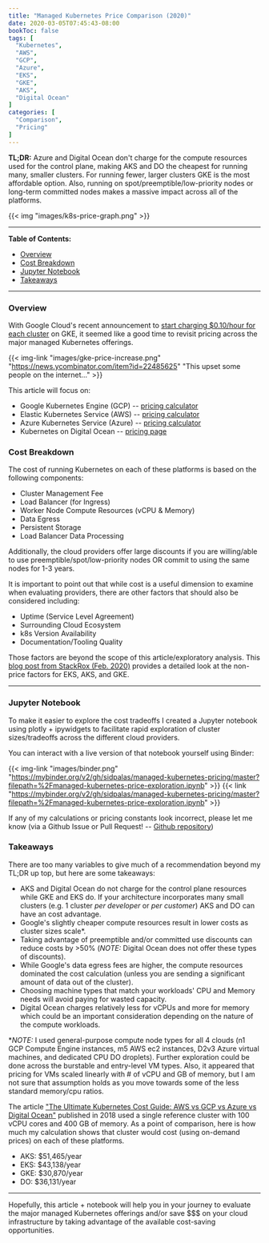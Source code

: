 ```yaml
---
title: "Managed Kubernetes Price Comparison (2020)"
date: 2020-03-05T07:45:43-08:00
bookToc: false
tags: [
  "Kubernetes",
  "AWS",
  "GCP",
  "Azure",
  "EKS",
  "GKE",
  "AKS",
  "Digital Ocean"
]
categories: [
  "Comparison",
  "Pricing"
]
---
```


**TL;DR:** Azure and Digital Ocean don't charge for the compute resources used for the control plane, making AKS and DO the cheapest for running many, smaller clusters. For running fewer, larger clusters GKE is the most affordable option. Also, running on spot/preemptible/low-priority nodes or long-term committed nodes makes a massive impact across all of the platforms.

{{< img "images/k8s-price-graph.png" >}}


<!--more--> 

--- 

**Table of Contents:**

- [Overview](#overview)
- [Cost Breakdown](#cost-breakdown)
- [Jupyter Notebook](#jupyter-notebook)
- [Takeaways](#takeaways)

---

### Overview

With Google Cloud's recent announcement to [start charging $0.10/hour for each cluster](https://news.ycombinator.com/item?id=22485625) on GKE, it seemed like a good time to revisit pricing across the major managed Kubernetes offerings.

{{< img-link "images/gke-price-increase.png" "https://news.ycombinator.com/item?id=22485625" "This upset some people on the internet..." >}}

This article will focus on: 
- Google Kubernetes Engine (GCP) -- [pricing calculator](https://cloud.google.com/products/calculator)
- Elastic Kubernetes Service (AWS) -- [pricing calculator](https://calculator.s3.amazonaws.com/index.html)
- Azure Kubernetes Service (Azure) -- [pricing calculator](https://azure.microsoft.com/en-us/pricing/calculator/)
- Kubernetes on Digital Ocean -- [pricing page](https://www.digitalocean.com/pricing/)

### Cost Breakdown

The cost of running Kubernetes on each of these platforms is based on the following components:

- Cluster Management Fee
- Load Balancer (for Ingress)
- Worker Node Compute Resources (vCPU & Memory)
- Data Egress
- Persistent Storage
- Load Balancer Data Processing
  
Additionally, the cloud providers offer large discounts if you are willing/able to use preemptible/spot/low-priority nodes OR commit to using the same nodes for 1-3 years.

It is important to point out that while cost is a useful dimension to examine when evaluating providers, there are other factors that should also be considered including:
- Uptime (Service Level Agreement)
- Surrounding Cloud Ecosystem
- k8s Version Availability
- Documentation/Tooling Quality

Those factors are beyond the scope of this article/exploratory analysis. This [blog post from StackRox (Feb. 2020)](https://www.stackrox.com/post/2020/02/eks-vs-gke-vs-aks/) provides a detailed look at the non-price factors for EKS, AKS, and GKE.

---

### Jupyter Notebook

To make it easier to explore the cost tradeoffs I created a Jupyter notebook using plotly + ipywidgets to facilitate rapid exploration of cluster sizes/tradeoffs across the different cloud providers.

You can interact with a live version of that notebook yourself using Binder: 

{{< img-link "images/binder.png" "https://mybinder.org/v2/gh/sidpalas/managed-kubernetes-pricing/master?filepath=%2Fmanaged-kubernetes-price-exploration.ipynb" >}}
{{< link "https://mybinder.org/v2/gh/sidpalas/managed-kubernetes-pricing/master?filepath=%2Fmanaged-kubernetes-price-exploration.ipynb" >}}

If any of my calculations or pricing constants look incorrect, please let me know (via a Github Issue or Pull Request! -- [Github repository](https://github.com/sidpalas/managed-kubernetes-pricing/))

### Takeaways

There are too many variables to give much of a recommendation beyond my TL;DR up top, but here are some takeaways:

- AKS and Digital Ocean do not charge for the control plane resources while GKE and EKS do. If your architecture incorporates many small clusters (e.g. 1 cluster *per developer* or *per customer*) AKS and DO can have an cost advantage.
- Google's slightly cheaper compute resources result in lower costs as cluster sizes scale*.
- Taking advantage of preemptible and/or committed use discounts can reduce costs by >50% (*NOTE:* Digital Ocean does not offer these types of discounts).
- While Google's data egress fees are higher, the compute resources dominated the cost calculation (unless you are sending a significant amount of data out of the cluster).
- Choosing machine types that match your workloads' CPU and Memory needs will avoid paying for wasted capacity.
- Digital Ocean charges relatively less for vCPUs and more for memory which could be an important consideration depending on the nature of the compute workloads.

**NOTE:* I used general-purpose compute node types for all 4 clouds (n1 GCP Compute Engine instances, m5 AWS ec2 instances, D2v3 Azure virtual machines, and dedicated CPU DO droplets). Further exploration could be done across the burstable and entry-level VM types. Also, it appeared that pricing for VMs scaled linearly with # of vCPU and GB of memory, but I am not sure that assumption holds as you move towards some of the less standard memory/cpu ratios.

The article ["The Ultimate Kubernetes Cost Guide: AWS vs GCP vs Azure vs Digital Ocean"](https://www.replex.io/blog/the-ultimate-kubernetes-cost-guide-aws-vs-gce-vs-azure-vs-digital-ocean) published in 2018 used a single reference cluster with 100 vCPU cores and 400 GB of memory. As a point of comparison, here is how much my calculation shows that cluster would cost (using on-demand prices) on each of these platforms. 

- AKS: $51,465/year
- EKS: $43,138/year
- GKE: $30,870/year
- DO: $36,131/year

---

Hopefully, this article + notebook will help you in your journey to evaluate the major managed Kubernetes offerings and/or save $$$ on your cloud infrastructure by taking advantage of the available cost-saving opportunities.
